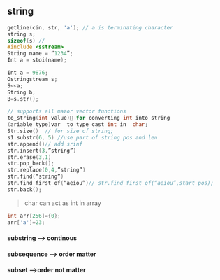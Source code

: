 ## string
```cpp
getline(cin, str, 'a'); // a is terminating character
string s;
sizeof(s) //
#include <sstream>
String name = “1234”;
Int a = stoi(name);

Int a = 9876;
Ostringstream s;
S<<a;
String b;
B=s.str();

// supports all mazor vector functions
to_string(int value) for converting int into string
(ariable type)var  to type cast int in  char;
Str.size()  // for size of string;
s1.substr(6, 5) //use part of string pos and len
str.append()// add srinf
str.insert(3,”string”)
str.erase(3,1)
str.pop_back();
str.replace(0,4,”string”)
str.find(“string”)
str.find_first_of(“aeiou”)// str.find_first_of(“aeiou”,start_pos);
str.back();
```

> char can act as int in array
```cpp
int arr[256]={0};
arr['a']=23;
```

#### substring --> continous
#### subsequence --> order matter
#### subset -->order not matter 
